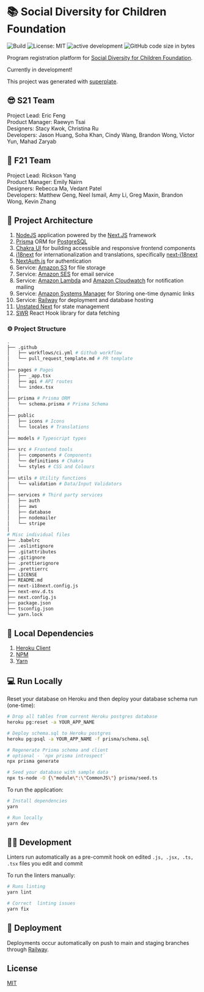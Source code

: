# 📚 Social Diversity for Children Foundation

![Build](https://github.com/uwblueprint/social-diversity-for-children/actions/workflows/ci.yml/badge.svg)
![License: MIT](https://img.shields.io/github/license/codeprentice-org/fanotify.svg)
![active development](https://img.shields.io/badge/active%20dev-yes-brightgreen.svg)
![GitHub code size in bytes](https://img.shields.io/github/languages/code-size/codeprentice-org/fanotify.svg)

Program registration platform for [Social Diversity for Children Foundation](https://www.socialdiversity.org).

Currently in development!

This project was generated with [superplate](https://github.com/pankod/superplate).

## 😎 S21 Team

Project Lead: Eric Feng\
Product Manager: Raewyn Tsai\
Designers: Stacy Kwok, Christina Ru\
Developers: Jason Huang, Soha Khan, Cindy Wang, Brandon Wong, Victor Yun, Mahad Zaryab

## 🍁 F21 Team

Project Lead: Rickson Yang\
Product Manager: Emily Nairn\
Designers: Rebecca Ma, Vedant Patel\
Developers: Matthew Geng, Neel Ismail, Amy Li, Greg Maxin, Brandon Wong, Kevin Zhang

## 🔨 Project Architecture

1. [NodeJS](https://nodejs.org/en/) application powered by the [Next.JS](https://nextjs.org/)
   framework
2. [Prisma](https://www.prisma.io/) ORM for [PostgreSQL](https://www.postgresql.org/)
3. [Chakra UI](https://chakra-ui.com/) for building accessible and responsive frontend components
4. [i18next](https://www.i18next.com/) for internationalization and translations, specifically [next-i18next](https://github.com/isaachinman/next-i18next)
5. [NextAuth.js](https://next-auth.js.org/) for authentication
6. Service: [Amazon S3](https://aws.amazon.com/s3/) for file storage
7. Service: [Amazon SES](https://aws.amazon.com/ses/) for email service
8. Service: [Amazon Lambda](https://aws.amazon.com/lambda/) and [Amazon Cloudwatch](https://aws.amazon.com/cloudwatch/) for notification mailing
9. Service: [Amazon Systems Manager](https://aws.amazon.com/systems-manager/) for Storing one-time dynamic links
10. Service: [Railway](https://docs.railway.app/) for deployment and database hosting
11. [Unstated Next](https://github.com/jamiebuilds/unstated-next) for state management
12. [SWR](https://swr.vercel.app/) React Hook library for data fetching

### ⚙ Project Structure

```bash
.
├── .github
│   ├── workflows/ci.yml # Github workflow
│   └── pull_request_template.md # PR template
│
├── pages # Pages
│   ├── _app.tsx
│   ├── api # API routes
│   └── index.tsx
│
├── prisma # Prisma ORM
│   └── schema.prisma # Prisma Schema
│
├── public
│   ├── icons # Icons
│   └── locales # Translations
│
├── models # Typescript types
│
├── src # Frontend tools
│   ├── components # Components
│   └── definitions # Chakra
│   └── styles # CSS and Colours
│
├── utils # Utility functions
│   └── validation # Data/Input Validators
│
├── services # Third party services
│   ├── auth
│   ├── aws
│   ├── database
│   ├── nodemailer
│   └── stripe
│
# Misc individual files
├── .babelrc
├── .eslintignore
├── .gitattributes
├── .gitignore
├── .prettierignore
├── .prettierrc
├── LICENSE
├── README.md
├── next-i18next.config.js
├── next-env.d.ts
├── next.config.js
├── package.json
├── tsconfig.json
└── yarn.lock
```

## 🔗 Local Dependencies

1. [Heroku Client](https://devcenter.heroku.com/articles/heroku-cli)
2. [NPM](https://nodejs.org/en/download/)
3. [Yarn](https://classic.yarnpkg.com/en/docs/install)

## 💻 Run Locally

Reset your database on Heroku and then deploy your database schema run (one-time):

```bash
# Drop all tables from current Heroku postgres database
heroku pg:reset -a YOUR_APP_NAME

# Deploy schema.sql to Heroku postgres
heroku pg:psql -a YOUR_APP_NAME -f prisma/schema.sql

# Regenerate Prisma schema and client
# optional - `npx prisma introspect`
npx prisma generate

# Seed your database with sample data
npx ts-node -O {\"module\":\"CommonJS\"} prisma/seed.ts
```

To run the application:

```bash
# Install dependencies
yarn

# Run locally
yarn dev
```

## 👨‍💻 Development

Linters run automatically as a pre-commit hook on edited `.js, .jsx, .ts, .tsx` files you edit and commit

To run the linters manually:

```bash
# Runs linting
yarn lint

# Correct  linting issues
yarn fix
```

## 🚢 Deployment

Deployments occur automatically on push to main and staging branches through [Railway](https://docs.railway.app/).

## License

[MIT](LICENSE)
